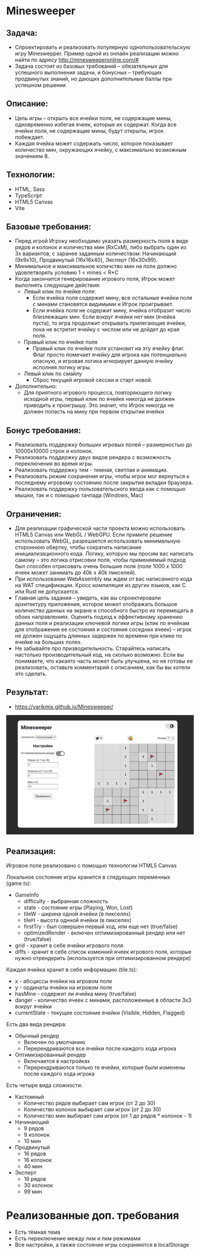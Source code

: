 # Minesweeper

## Задача:

* Спроектировать и реализовать популярную однопользовательскую игру Mineswepper. Пример одной из онлайн реализации можно найти по адресу http://minesweeperonline.com/#
* Задача состоит из базовых требований – обязательных для успешного выполнения задачи, и бонусных – требующих продвинутых знаний, но дающих дополнительные баллы при успешном решении

## Описание:

* Цель игры – открыть все ячейки поля, не содержащие мины, одновременно избегая ячеек, которые их содержат. Когда все ячейки поля, не содержащие мины, будут открыты, игрок побеждает.
* Каждая ячейка может содержать число, которое показывает количество мин, окружающих ячейку, с максимально возможным значением 8.

## Технологии:

* HTML, Sass
* TypeScript
* HTML5 Canvas
* Vite

## Базовые требования:

* Перед игрой Игроку необходимо указать размерность поля в виде рядов и колонок и количества мин (RхCxM), либо выбрать один из 3х вариантов, с заранее заданным количеством: Начинающий (9x9x10), Продвинутый (16x16x40), Эксперт (16x30x99).
* Минимальное и максимальное количство мин на поле должно удовлетворять условию 1 < mines < R*C
* Когда закончится генерирование игрового поля, Игрок может выполнять следующие действия:
  * Левый клик по ячейке поля:
    * Если ячейка поля содержит мину, все остальные ячейки поля с минами становятся видимыми и Игрок проигрывает.
    * Если ячейка поля не содержит мину, ячейка отобразит число близлежащих мин. Если вокруг ячейки нет мин (ячейка пуста), то игра продолжит открывать прилегающие ячейки, пока не встретит ячейку с числом или не дойдет до края поля.
  * Правый клик по ячейке поля
    * Правый клик по ячейке поля установит на эту ячейку флаг. Флаг просто помечает ячейку для игрока как потенциально опасную, и игровая логика игнорирует данную ячейку исполняя логику игры.
  * Левый клик по смайлу
    * Сброс текущей игровой сессии и старт новой.
* Дополнительно:
  * Для приятного игрового процесса, повторяющего логику исходной игры, первый клик по ячейке никогда не должен приводить к проигрышу. Это значит, что Игрок никогда не должен попасть на мину при первом открытии ячейки


## Бонус требования:
* Реализовать поддержку больших игровых полей – размерностью до 10000х10000 строк и колонок.
* Реализовать поддержку двух видов рендера с возможность переключения во время игры.
* Реализовать поддержку тем - темная, светлая и анимации.
* Реализовать режим сохранения игры, чтобы игрок мог вернуться к последнему игровому состоянию после закрытия вкладки браузера.
* Реализовать поддержку пользовательского ввода как с помощью мышки, так и с помощью тачпада (Windows, Mac)

## Ограничения:
* Для реализации графической части проекта можно использовать HTML5 Canvas или WebGL / WebGPU. Если примите решение использовать WebGL, разрешается использовать минимальную стороннюю обертку, чтобы сократить написание инициализационного кода. Логику, которую мы просим вас написать самому – это логика отрисовки поля, чтобы применяемый подход был способен отрисовать очень большие поля (поле 1000 x 1000 ячеек может занимать до 40k x 40k пикселей).
* При использовании WebAssembly мы ждем от вас написанного кода на WAT спецификации. Кросс компиляция из других языков, как С или Rust не допускается.
* Главная цель задания – увидеть, как вы спроектировали архитектуру приложения, которое может отображать большое количество данных на экране и способного быстро их перемещать в обоих направлениях. Оценить подход к эффективному хранению данных поля и реализации ключевой логики игры (клик по ячейкам для отображения ее состояния и состояния соседних ячеек) – игрок не должен ощущать длинных задержек по времени при клике по ячейке на больших полях.
* Не забывайте про призводительность. Старайтесь написать настолько производительный код, на сколько возможно. Если вы понимаете, что какаято часть может быть улучшена, но не готовы ее реализовать, оставьте комментарий с описанием, как бы вы хотели это сделать.

## Результат:
* https://yarikmix.github.io/Minesweeper/

![](/screen.png)

## Реализация:

Игровое поле реализовано с помощью технологии HTML5 Canvas

Локальное состояние игры хранится в следующих переменных (game.ts):

* GameInfo
  * difficulty - выбранная сложность
  * state - состояние игры (Playing, Won, Lost)
  * tileW - ширина одной ячейки (в пикселях)
  * tileH - высота однной ячейки (в пикселях)
  * firstTry - был совершен первый ход, или еще нет (true/false)
  * optimizedRender - включен оптимизированный рендер или нет (true/false)
* grid - хранит в себе ячейки игрового поля
* diffs - хранит в себе список изменний ячеек игрового поля, которые нужно отрендерить (используется при оптимизированном рендере)

Каждая ячейка хранит в себе информацию (tile.ts):
* x - абсциссы ячейки на игровом поле
* y - ординаты ячейки на игровом поле
* hasMine - содержит ли ячейка мину (true/false)
* danger - количество ячеек с минами, расположенные в области 3x3 вокруг ячейки
* currentState - текущее состояние ячейки (Visible, Hidden, Flagged)

Есть два вида рендера:
* Обычный рендер
  * Включен по умолчанию
  * Перерендриваются все ячейки после каждого хода игрока
* Оптимизированный рендер
  * Включается в настройках
  * Перерендриваются только те ячейки, которые были изменены после каждого хода игрока 

Есть четыре вида сложности:
* Кастомный
  * Количество рядов выбирает сам игрок (от 2 до 30)
  * Количество колонок выбирает сам игрок (от 2 до 30)
  * Количество мин выбирает сам игрок (от 1 до рядов * колонок - 1)
* Начинающий
  * 9 рядов
  * 9 колонок
  * 10 мин
* Продвинутый
  * 16 рядов
  * 16 колонок
  * 40 мин
* Эксперт
  * 16 рядов
  * 30 колонок
  * 99 мин

# Реализованные доп. требования

* Есть тёмная тема
* Есть переключение между лкм и пкм режимами
* Все настройки, а также состояние игры сохраняются в localStorage